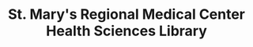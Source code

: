 ---
layout: repo
title: "St. Mary's Regional Medical Center Health Sciences Library"
id: 2913
permalink: repos/2913/
---